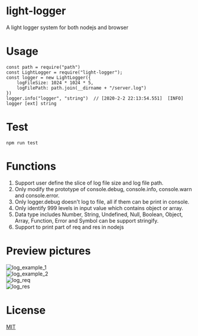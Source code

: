 # light-logger
A light logger system for both nodejs and browser

# Usage
```shell
const path = require("path")  
const LightLogger = require("light-logger");  
const logger = new LightLogger({  
	logFileSize: 1024 * 1024 * 5,  
	logFilePath: path.join(__dirname + "/server.log")  
})  
logger.info("logger", "string")  // [2020-2-2 22:13:54.551]  [INFO]  logger [ext] string
```

# Test
```shell
npm run test  
```

# Functions
1. Support user define the slice of log file size and log file path.  
2. Only modify the prototype of console.debug, console.info, console.warn and console.error.  
3. Only logger.debug doesn't log to file, all if them can be print in console.  
4. Only identify 999 levels in input value which contains object or array.  
5. Data type includes Number, String, Undefined, Null, Boolean, Object, Array, Function, Error and Symbol can be support stringify.  
6. Support to print part of req and res in nodejs  

# Preview pictures
![log_example_1](https://github.com/zhoushoujian/light-logger/blob/master/docs/log_example_1.png)  
![log_example_2](https://github.com/zhoushoujian/light-logger/blob/master/docs/log_example_2.png)  
![log_req](https://github.com/zhoushoujian/light-logger/blob/master/docs/log_req.png)  
![log_res](https://github.com/zhoushoujian/light-logger/blob/master/docs/log_res.png)  

# License
[MIT](https://github.com/zhoushoujian/light-logger/blob/master/LICENSE)  
